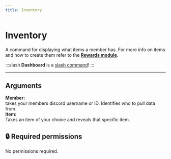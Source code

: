```yaml
---
title: Inventory
---
```

# Inventory

A command for displaying what items a member has. For more info on items and how to create them refer to the [**Rewards module**](/modules/rewards).

:::slash
**Dashboard** is a [slash command](/misc/info/slash/)!
:::

---

## Arguments

**Member:**  
takes your members discord username or ID. Identifies who to pull data from.  
**Item:**  
Takes an item of your choice and reveals that specific item.

## 🔒 Required permissions

No permissions required.